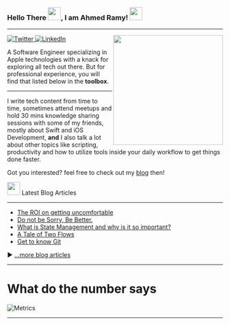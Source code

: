 ### Hello There <img src="https://raw.githubusercontent.com/MartinHeinz/MartinHeinz/master/wave.gif" width="30px">, I am Ahmed Ramy! <img src="https://emojis.slackmojis.com/emojis/images/1453827617/277/kylo_ren.png?1453827617" width="30px">

---
<div align="left">
  <a href="https://twitter.com/iDevAR23">
    <img
      src="https://img.shields.io/twitter/follow/iDevAR23?label=Twitter&logo=twitter&style=flat-square&color=1da1f2&logoColor=ffffff"
      alt="Twitter"
    />
  </a>
  <a href="https://www.linkedin.com/in/aramy23/">
    <img
      src="https://img.shields.io/static/v1?logo=linkedin&style=flat-square&color=0072b1&label=LinkedIn&message=%E2%98%86"
      alt="LinkedIn"
    />
  </a>

  <a href="https://app.daily.dev/aramy23" target="_blank">
    <img
      width="256"
      align="right"
      src="https://api.daily.dev/devcards/59588e67a94a4c209d148c0de61a4e4c.png?r=t86"
    />
  </a>
  
  <p>
A Software Engineer specializing in Apple technologies with a knack for exploring all tech out there. 
But for professional experience, you will find that listed below in the <strong>toolbox</strong>.
  </p>


  --- 
I write tech content from time to time, sometimes attend meetups and hold 30 mins knowledge sharing sessions with some of my friends, mostly about Swift and iOS Development, **and** I also talk a lot about other topics like scripting, productivity and how to utilize tools inside your daily workflow to get things done faster.

Got you interested? feel free to check out my [blog](https://ramy.hashnode.dev) then! 

<img src="https://emojis.slackmojis.com/emojis/images/1600706728/10521/meow_code.gif?1600706728" width="30px"> Latest Blog Articles

  ---
<!-- BLOG-POST-LIST:START -->
- [The ROI on getting uncomfortable](https://ramy.hashnode.dev/the-roi-on-getting-uncomfortable)
- [Do not be Sorry, Be Better.](https://ramy.hashnode.dev/do-not-be-sorry-be-better)
- [What is State Management and why is it so important?](https://ramy.hashnode.dev/what-is-state-management-and-why-is-it-so-important)
- [A Tale of Two Flows](https://ramy.hashnode.dev/a-tale-of-two-flows)
- [Get to know Git](https://ramy.hashnode.dev/get-to-know-git)
<!-- BLOG-POST-LIST:END -->

▶ [...more blog articles](https://ramy.hashnode.dev)
  </p>
</div>

---

# What do the number says

<div width="100%">
  
![Metrics](https://metrics.lecoq.io/ARamy23?template=classic&base.header=0&isocalendar=1&languages=1&introduction=1&habits=1&stars=1&topics=1&reactions=1&people=1&followup=1&lines=1&traffic=1&stargazers=1&projects=1&activity=1&achievements=1&notable=1&music=1&wakatime=1&nightscout=1&isocalendar.duration=full-year&languages.ignored=html%2C%20css&languages.limit=20&languages.sections=most-used&languages.colors=github&languages.details=bytes-size%2C%20percentage&languages.threshold=0%25&languages.indepth=false&languages.analysis.timeout=15&languages.categories=markup%2C%20programming&languages.recent.categories=markup%2C%20programming&languages.recent.load=300&languages.recent.days=14&introduction.title=true&habits.from=200&habits.days=14&habits.facts=true&habits.charts=false&habits.trim=true&stars.limit=4&topics.mode=starred&topics.sort=stars&topics.limit=15&reactions.limit=200&reactions.limit.issues=100&reactions.days=1&reactions.display=relative&reactions.ignored=github-actions%5Bbot%5D%2C%20dependabot%5Bbot%5D%2C%20dependabot-preview%5Bbot%5D&people.limit=24&people.size=28&people.types=followers%2C%20following&people.identicons=true&people.shuffle=true&followup.sections=repositories&projects.limit=4&projects.descriptions=false&activity.limit=5&activity.load=100&activity.days=14&activity.filter=all&activity.visibility=all&activity.timestamps=true&achievements.threshold=X&achievements.secrets=true&achievements.display=detailed&achievements.limit=100&notable.from=organization&notable.repositories=false&music.provider=spotify&music.mode=top&music.limit=4&music.played.at=false&music.time.range=medium&music.top.type=tracks&music.user=.user.login&wakatime.days=7&wakatime.sections=time%2C%20projects%2C%20projects-graphs%2C%20languages%2C%20languages-graphs%2C%20editors%2C%20os&wakatime.limit=5&wakatime.url=https%3A%2F%2Fwakatime.com&wakatime.user=current&nightscout.url=https%3A%2F%2Fexample.herokuapp.com&nightscout.datapoints=12&nightscout.lowalert=80&nightscout.highalert=180&nightscout.urgentlowalert=50&nightscout.urgenthighalert=250&config.timezone=Africa%2FCairo&config.padding=0%2C%200)
  
</div>

--- 

